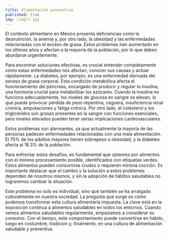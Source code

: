 ```yaml
---
title: Alimentación preventiva
published: true
img: /img/7.jpg
---
```


El contexto alimentario en México presenta deficiencias como la desnutrición, la anemia y, por otro lado, la obesidad y las enfermedades relacionadas con el exceso de grasa. Estos problemas han aumentado en los últimos años y afectan a la mayoría de la población, por lo que deben abordarse urgentemente.

Para encontrar soluciones efectivas, es crucial entender completamente cómo estas enfermedades nos afectan, conocer sus causas y actuar rápidamente. La diabetes, por ejemplo, es una enfermedad derivada del exceso de grasa corporal. Esta condición metabólica afecta el funcionamiento del páncreas, encargado de producir y regular la insulina, una hormona crucial para metabolizar los azúcares. Cuando la insulina no funciona adecuadamente, los niveles de glucosa en sangre se elevan, lo que puede provocar pérdida de peso repentina, ceguera, insuficiencia renal crónica, amputaciones y fatiga crónica. Por otro lado, el colesterol y los triglicéridos son grasas presentes en la sangre con funciones esenciales, pero niveles elevados pueden tener serias implicaciones cardiovasculares.

Estos problemas son alarmantes, ya que actualmente la mayoría de las personas padecen enfermedades relacionadas con una mala alimentación. El 75% de los adultos mayores tienen sobrepeso u obesidad, y la diabetes afecta al 18.3% de la población.

Para enfrentar estos desafíos, es fundamental que optemos por alimentos con el mínimo procesamiento posible, identificados con etiquetas verdes. Estos alimentos pueden consumirse crudos o requieren mínima cocción. Es importante destacar que el cambio y la solución a estos problemas dependen de nosotros mismos, y sin la adopción de hábitos saludables no lograremos cambiar la situación.

Este problema no solo es individual, sino que también se ha arraigado culturalmente en nuestra sociedad. La pregunta que surge es cómo podemos transformar esta cultura alimentaria impuesta. La clave está en la exposición continua a alimentos saludables en todos los entornos. Cuando vemos alimentos saludables regularmente, empezamos a considerar su consumo. Con el tiempo, este comportamiento puede convertirse en hábito, luego en costumbre, tradición y, finalmente, en una cultura de alimentación saludable y preventiva.